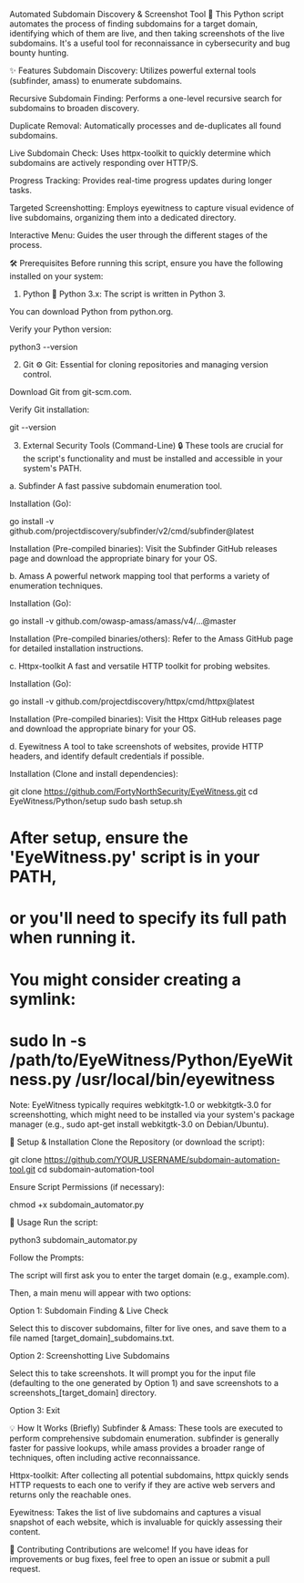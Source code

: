 Automated Subdomain Discovery & Screenshot Tool 🚀
This Python script automates the process of finding subdomains for a target domain, identifying which of them are live, and then taking screenshots of the live subdomains. It's a useful tool for reconnaissance in cybersecurity and bug bounty hunting.

✨ Features
Subdomain Discovery: Utilizes powerful external tools (subfinder, amass) to enumerate subdomains.

Recursive Subdomain Finding: Performs a one-level recursive search for subdomains to broaden discovery.

Duplicate Removal: Automatically processes and de-duplicates all found subdomains.

Live Subdomain Check: Uses httpx-toolkit to quickly determine which subdomains are actively responding over HTTP/S.

Progress Tracking: Provides real-time progress updates during longer tasks.

Targeted Screenshotting: Employs eyewitness to capture visual evidence of live subdomains, organizing them into a dedicated directory.

Interactive Menu: Guides the user through the different stages of the process.

🛠️ Prerequisites
Before running this script, ensure you have the following installed on your system:

1. Python 🐍
Python 3.x: The script is written in Python 3.

You can download Python from python.org.

Verify your Python version:

python3 --version

2. Git ⚙️
Git: Essential for cloning repositories and managing version control.

Download Git from git-scm.com.

Verify Git installation:

git --version

3. External Security Tools (Command-Line) 🔒
These tools are crucial for the script's functionality and must be installed and accessible in your system's PATH.

a. Subfinder
A fast passive subdomain enumeration tool.

Installation (Go):

go install -v github.com/projectdiscovery/subfinder/v2/cmd/subfinder@latest

Installation (Pre-compiled binaries): Visit the Subfinder GitHub releases page and download the appropriate binary for your OS.

b. Amass
A powerful network mapping tool that performs a variety of enumeration techniques.

Installation (Go):

go install -v github.com/owasp-amass/amass/v4/...@master

Installation (Pre-compiled binaries/others): Refer to the Amass GitHub page for detailed installation instructions.

c. Httpx-toolkit
A fast and versatile HTTP toolkit for probing websites.

Installation (Go):

go install -v github.com/projectdiscovery/httpx/cmd/httpx@latest

Installation (Pre-compiled binaries): Visit the Httpx GitHub releases page and download the appropriate binary for your OS.

d. Eyewitness
A tool to take screenshots of websites, provide HTTP headers, and identify default credentials if possible.

Installation (Clone and install dependencies):

git clone https://github.com/FortyNorthSecurity/EyeWitness.git
cd EyeWitness/Python/setup
sudo bash setup.sh
# After setup, ensure the 'EyeWitness.py' script is in your PATH,
# or you'll need to specify its full path when running it.
# You might consider creating a symlink:
# sudo ln -s /path/to/EyeWitness/Python/EyeWitness.py /usr/local/bin/eyewitness

Note: EyeWitness typically requires webkitgtk-1.0 or webkitgtk-3.0 for screenshotting, which might need to be installed via your system's package manager (e.g., sudo apt-get install webkitgtk-3.0 on Debian/Ubuntu).

🚀 Setup & Installation
Clone the Repository (or download the script):

git clone https://github.com/YOUR_USERNAME/subdomain-automation-tool.git
cd subdomain-automation-tool

Ensure Script Permissions (if necessary):

chmod +x subdomain_automator.py

🏃 Usage
Run the script:

python3 subdomain_automator.py

Follow the Prompts:

The script will first ask you to enter the target domain (e.g., example.com).

Then, a main menu will appear with two options:

Option 1: Subdomain Finding & Live Check

Select this to discover subdomains, filter for live ones, and save them to a file named [target_domain]_subdomains.txt.

Option 2: Screenshotting Live Subdomains

Select this to take screenshots. It will prompt you for the input file (defaulting to the one generated by Option 1) and save screenshots to a screenshots_[target_domain] directory.

Option 3: Exit

💡 How It Works (Briefly)
Subfinder & Amass: These tools are executed to perform comprehensive subdomain enumeration. subfinder is generally faster for passive lookups, while amass provides a broader range of techniques, often including active reconnaissance.

Httpx-toolkit: After collecting all potential subdomains, httpx quickly sends HTTP requests to each one to verify if they are active web servers and returns only the reachable ones.

Eyewitness: Takes the list of live subdomains and captures a visual snapshot of each website, which is invaluable for quickly assessing their content.

🤝 Contributing
Contributions are welcome! If you have ideas for improvements or bug fixes, feel free to open an issue or submit a pull request.
